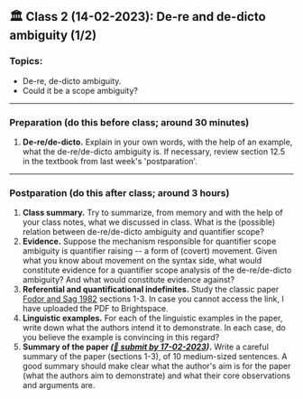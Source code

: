
## 🏛 Class 2 (14-02-2023): De-re and de-dicto ambiguity (1/2)

### Topics:
- De-re, de-dicto ambiguity.
- Could it be a scope ambiguity?

----

### Preparation (do this before class; around 30 minutes)

1. **De-re/de-dicto.** Explain in your own words, with the help of an example, what the de-re/de-dicto ambiguity is. If necessary, review section 12.5 in the textbook from last week's 'postparation'.

-----

### Postparation (do this after class; around 3 hours)

1. **Class summary.** Try to summarize, from memory and with the help of your class notes, what we discussed in class. What is the (possible) relation between de-re/de-dicto ambiguity and quantifier scope?
2. **Evidence.** Suppose the mechanism responsible for quantifier scope ambiguity is quantifier raising -- a form of (covert) movement. Given what you know about movement on the syntax side, what would constitute evidence for a quantifier scope analysis of the de-re/de-dicto ambiguity? And what would constitute evidence against?
3. **Referential and quantificational indefinites.** Study the classic paper [Fodor and Sag 1982](https://www.jstor.org/stable/25001100) sections 1-3. In case you cannot access the link, I have uploaded the PDF to Brightspace.
4. **Linguistic examples.** For each of the linguistic examples in the paper, write down what the authors intend it to demonstrate. In each case, do you believe the example is convincing in this regard?
5. **Summary of the paper _([📩 submit by 17-02-2023](tbd.url))_.** Write a careful summary of the paper (sections 1-3), of 10 medium-sized sentences. A good summary should make clear what the author's aim is for the paper (what the authors aim to demonstrate) and what their core observations and arguments are.